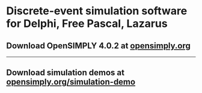 # Discrete-event simulation software for Delphi, Free Pascal, Lazarus

## Download OpenSIMPLY 4.0.2 at [opensimply.org](https://opensimply.org/) 
*********************************************************************
## Download simulation demos at [opensimply.org/simulation-demo](https://opensimply.org/simulation-demo.php) 
